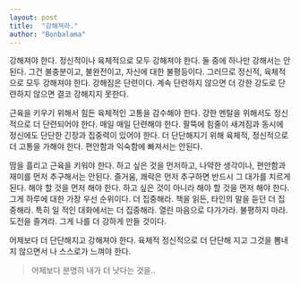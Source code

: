 ```yaml
---
layout: post
title:  "강해져라."
author: "Bonbalama"
---
```


강해져야 한다. 정신적이나 육체적으로 모두 강해져야 한다. 둘 중에 하나만 강해서는 안된다. 그건 불충분이고, 불완전이고, 자신에 대한 불평등이다. 그러므로 정신적, 육체적으로 모두 강해져야 한다. 강해짐은 단련이다. 계속 단련하지 않으면 더 강한 강도로 단련하지 않으면 결코 강해지지 못한다. 

근육을 키우기 위해서 힘든 육체적인 고통을 감수해야 한다. 강한 멘탈을 위해서도 정신적으로 더 단련되어야 한다. 매일 매일 단련해야 한다. 팔뚝에 힘줄이 새겨짐과 동시에 정신에도 단단한 긴장과 집중력이 있어야 한다. 더 단단해지기 위해 육체적, 정신적으로 더 고통을 가해야 한다. 편안함과 익숙함에 빠져서는 안된다. 

땀을 흘리고 근육을 키워야 한다. 하고 싶은 것을 먼저하고, 나약한 생각이나, 편안함과 재미를 먼저 추구해서는 안된다. 즐거움, 쾌락은 먼저 추구하면 반드시 그 대가를 치르게 된다.  해야 할 것을 먼저 해야 한다. 하고 싶은 것이 아니라 해야 할 것을 먼저 해야 한다. 그게 하루에 대한 가장 우선 순위이다.  더 집중해라. 책을 읽든, 타인의 말을 듣던 더 집중해라. 특히 일 적인 대화에서는 더 집중해라. 열린 마음으로 다가가라. 불평하지 마라. 도전을 즐겨라. 그게 나를 더 강하게 만들 것이다. 

어제보다 더 단단해지고 강해져야 한다.  육체적 정신적으로 더 단단해 지고 그것을 뽐내지 않으면서 나 스스로가 느껴야 한다. 

> 어제보다 분명히 내가 더 낫다는 것을..
